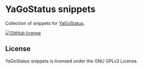 # YaGoStatus snippets
Collection of snippets for [YaGoStatus](https://github.com/burik666/yagostatus).

[![GitHub license](https://img.shields.io/github/license/burik666/ygs-snippets.svg)](https://github.com/burik666/ygs-snippets/blob/master/LICENSE)

## License

YaGoStatus snippets is licensed under the GNU GPLv3 License.

